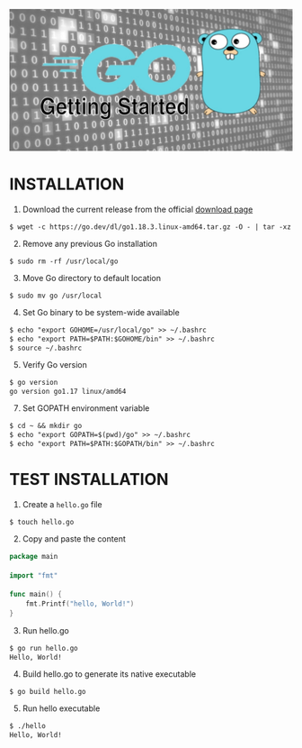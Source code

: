![banner](./assets/banner.jpg)

# INSTALLATION
1. Download the current release from the official [download page](https://go.dev/dl/)
```shell
$ wget -c https://go.dev/dl/go1.18.3.linux-amd64.tar.gz -O - | tar -xz
```

2. Remove any previous Go installation
```shell
$ sudo rm -rf /usr/local/go
```

3. Move Go directory to default location
```shell
$ sudo mv go /usr/local
```

4. Set Go binary to be system-wide available
```shell
$ echo "export GOHOME=/usr/local/go" >> ~/.bashrc
$ echo "export PATH=$PATH:$GOHOME/bin" >> ~/.bashrc
$ source ~/.bashrc
```

5. Verify Go version
```shell
$ go version
go version go1.17 linux/amd64
```

7. Set GOPATH environment variable
```shell
$ cd ~ && mkdir go
$ echo "export GOPATH=$(pwd)/go" >> ~/.bashrc
$ echo "export PATH=$PATH:$GOPATH/bin" >> ~/.bashrc
```

# TEST INSTALLATION
1. Create a `hello.go` file
```shell
$ touch hello.go
```

2. Copy and paste the content
```go
package main

import "fmt"

func main() {
    fmt.Printf("hello, World!")
}
```

3. Run hello.go
```shell
$ go run hello.go
Hello, World!
```

4. Build hello.go to generate its native executable
```shell
$ go build hello.go
```

5. Run hello executable
```shell
$ ./hello
Hello, World!
```